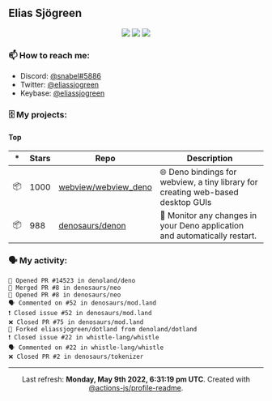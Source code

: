 ## Elias Sjögreen

<p align="center">
  <img src="https://img.shields.io/badge/🎂-dec. 2003-success" />
  <img src="https://img.shields.io/badge/🌎-Stockholm-informational" />
  <img src="https://img.shields.io/badge/👦-He/Him-informational" />
</p>

### 📫 How to reach me:

- Discord: [@snabel#5886](https://discord.com/users/267978757799673866)
- Twitter: [@eliassjogreen](https://twitter.com/eliassjogreen)
- Keybase: [@eliassjogreen](https://keybase.io/eliassjogreen)

### 🗄 My projects:

#### Top
|*|Stars|Repo|Description|
|---|---|---|---|
| 📦 | 1000 | [webview/webview_deno](https://github.com/webview/webview_deno) | 🌐 Deno bindings for webview, a tiny library for creating web-based desktop GUIs |
| 📦 | 988 | [denosaurs/denon](https://github.com/denosaurs/denon) | 👀 Monitor any changes in your Deno application and automatically restart. |

### 🗣 My activity:

```
💪 Opened PR #14523 in denoland/deno
🎉 Merged PR #8 in denosaurs/neo
💪 Opened PR #8 in denosaurs/neo
🗣 Commented on #52 in denosaurs/mod.land
❗️ Closed issue #52 in denosaurs/mod.land
❌ Closed PR #75 in denosaurs/mod.land
🍴 Forked eliassjogreen/dotland from denoland/dotland
❗️ Closed issue #22 in whistle-lang/whistle
🗣 Commented on #22 in whistle-lang/whistle
❌ Closed PR #2 in denosaurs/tokenizer
```

------------
<p align="center">Last refresh: <b>Monday, May 9th 2022, 6:31:19 pm UTC</b>. Created with <a href=https://github.com/marketplace/actions/profile-readme>@actions-js/profile-readme</a>.</p>
